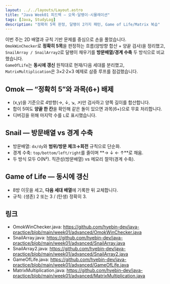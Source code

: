 ```yaml
---
layout: ../../layouts/Layout.astro
title: "Java Week01 피드백 — 오목·달팽이·시뮬레이션"
tags: [Java, StudyLog]
description: "정확히 5목 판정, 달팽이 2가지 패턴, Game of Life/Matrix 복습"
---
```


이번 주는 2D 배열과 규칙 기반 문제를 중심으로 손을 풀었습니다.  
`OmokWinChecker`로 **정확히 5목**을 판정하는 흐름(양방향 합산 + 양끝 검사)을 정리했고,  
`SnailArray / SnailArray2`로 달팽이 채우기를 **방문배열/경계 수축** 두 방식으로 비교했습니다.  
`GameOfLife`는 **동시에 갱신** 원칙대로 현재/다음 세대를 분리했고,  
`MatrixMultiplication`은 3×2·2×3 예제로 삼중 루프를 점검했습니다.

## Omok — “정확히 5”와 과목(6+) 배제
- (x,y)을 기준으로 4방향(→, ↓, ↘, ↗)만 검사하고 양쪽 길이를 합산합니다.  
- 합이 5여도 **양끝 한 칸**을 확인해 같은 돌이 있으면 과목(6+)으로 무효 처리합니다.  
- 디버깅을 위해 마지막 수를 `L`로 표시했습니다.

## Snail — 방문배열 vs 경계 수축
- 방문배열: `dx/dy`와 **범위/방문 체크→회전** 규칙으로 단순화.  
- 경계 수축: `top/bottom/left/right`를 줄이며 **→ ↓ ← ↑**로 채움.  
- 두 방식 모두 O(N²). 직관성(방문배열) vs 메모리 절약(경계 수축).

## Game of Life — 동시에 갱신
- 8방 이웃을 세고, **다음 세대 배열**에 기록한 뒤 교체합니다.  
- 규칙: (생존) 2 또는 3 / (탄생) 정확히 3.

## 링크
- OmokWinChecker.java: https://github.com/hyebin-dev/java-practice/blob/main/week01/advanced/OmokWinChecker.java
- SnailArray.java: https://github.com/hyebin-dev/java-practice/blob/main/week01/advanced/SnailArray.java
- SnailArray2.java: https://github.com/hyebin-dev/java-practice/blob/main/week01/advanced/SnailArray2.java
- GameOfLife.java: https://github.com/hyebin-dev/java-practice/blob/main/week01/advanced/GameOfLife.java
- MatrixMultiplication.java: https://github.com/hyebin-dev/java-practice/blob/main/week01/advanced/MatrixMultiplication.java
